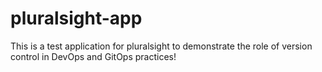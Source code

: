 # pluralsight-app

This is a test application for pluralsight to demonstrate the role of version control in DevOps and GitOps practices!